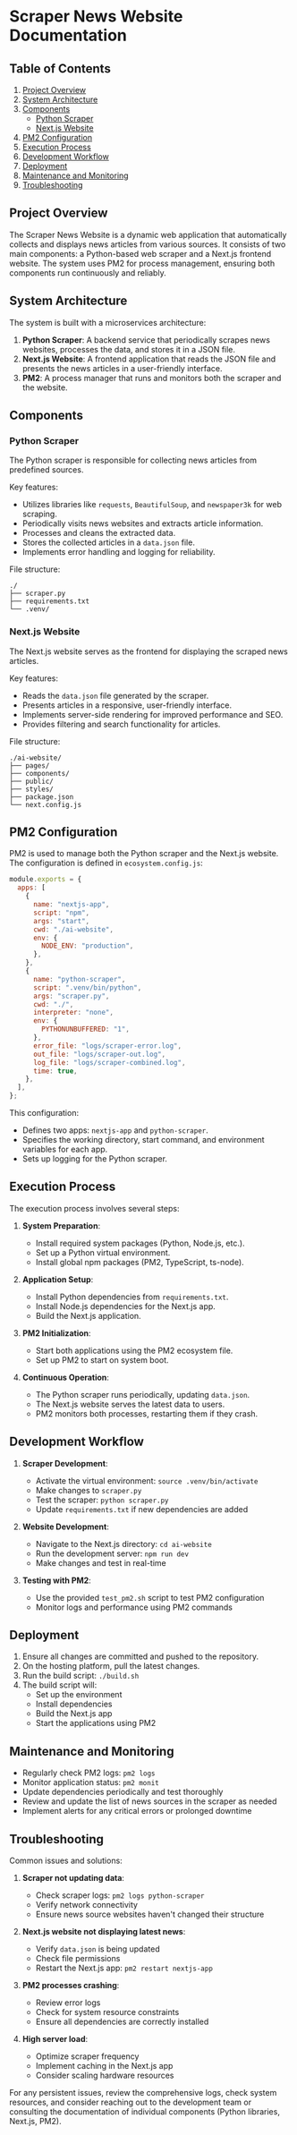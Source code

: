# Scraper News Website Documentation

## Table of Contents

1. [Project Overview](#project-overview)
2. [System Architecture](#system-architecture)
3. [Components](#components)
   - [Python Scraper](#python-scraper)
   - [Next.js Website](#nextjs-website)
4. [PM2 Configuration](#pm2-configuration)
5. [Execution Process](#execution-process)
6. [Development Workflow](#development-workflow)
7. [Deployment](#deployment)
8. [Maintenance and Monitoring](#maintenance-and-monitoring)
9. [Troubleshooting](#troubleshooting)

## Project Overview

The Scraper News Website is a dynamic web application that automatically collects and displays news articles from various sources. It consists of two main components: a Python-based web scraper and a Next.js frontend website. The system uses PM2 for process management, ensuring both components run continuously and reliably.

## System Architecture

The system is built with a microservices architecture:

1. **Python Scraper**: A backend service that periodically scrapes news websites, processes the data, and stores it in a JSON file.
2. **Next.js Website**: A frontend application that reads the JSON file and presents the news articles in a user-friendly interface.
3. **PM2**: A process manager that runs and monitors both the scraper and the website.

## Components

### Python Scraper

The Python scraper is responsible for collecting news articles from predefined sources.

Key features:

- Utilizes libraries like `requests`, `BeautifulSoup`, and `newspaper3k` for web scraping.
- Periodically visits news websites and extracts article information.
- Processes and cleans the extracted data.
- Stores the collected articles in a `data.json` file.
- Implements error handling and logging for reliability.

File structure:

```
./
├── scraper.py
├── requirements.txt
└── .venv/
```

### Next.js Website

The Next.js website serves as the frontend for displaying the scraped news articles.

Key features:

- Reads the `data.json` file generated by the scraper.
- Presents articles in a responsive, user-friendly interface.
- Implements server-side rendering for improved performance and SEO.
- Provides filtering and search functionality for articles.

File structure:

```
./ai-website/
├── pages/
├── components/
├── public/
├── styles/
├── package.json
└── next.config.js
```

## PM2 Configuration

PM2 is used to manage both the Python scraper and the Next.js website. The configuration is defined in `ecosystem.config.js`:

```javascript
module.exports = {
  apps: [
    {
      name: "nextjs-app",
      script: "npm",
      args: "start",
      cwd: "./ai-website",
      env: {
        NODE_ENV: "production",
      },
    },
    {
      name: "python-scraper",
      script: ".venv/bin/python",
      args: "scraper.py",
      cwd: "./",
      interpreter: "none",
      env: {
        PYTHONUNBUFFERED: "1",
      },
      error_file: "logs/scraper-error.log",
      out_file: "logs/scraper-out.log",
      log_file: "logs/scraper-combined.log",
      time: true,
    },
  ],
};
```

This configuration:

- Defines two apps: `nextjs-app` and `python-scraper`.
- Specifies the working directory, start command, and environment variables for each app.
- Sets up logging for the Python scraper.

## Execution Process

The execution process involves several steps:

1. **System Preparation**:

   - Install required system packages (Python, Node.js, etc.).
   - Set up a Python virtual environment.
   - Install global npm packages (PM2, TypeScript, ts-node).

2. **Application Setup**:

   - Install Python dependencies from `requirements.txt`.
   - Install Node.js dependencies for the Next.js app.
   - Build the Next.js application.

3. **PM2 Initialization**:

   - Start both applications using the PM2 ecosystem file.
   - Set up PM2 to start on system boot.

4. **Continuous Operation**:
   - The Python scraper runs periodically, updating `data.json`.
   - The Next.js website serves the latest data to users.
   - PM2 monitors both processes, restarting them if they crash.

## Development Workflow

1. **Scraper Development**:

   - Activate the virtual environment: `source .venv/bin/activate`
   - Make changes to `scraper.py`
   - Test the scraper: `python scraper.py`
   - Update `requirements.txt` if new dependencies are added

2. **Website Development**:

   - Navigate to the Next.js directory: `cd ai-website`
   - Run the development server: `npm run dev`
   - Make changes and test in real-time

3. **Testing with PM2**:
   - Use the provided `test_pm2.sh` script to test PM2 configuration
   - Monitor logs and performance using PM2 commands

## Deployment

1. Ensure all changes are committed and pushed to the repository.
2. On the hosting platform, pull the latest changes.
3. Run the build script: `./build.sh`
4. The build script will:
   - Set up the environment
   - Install dependencies
   - Build the Next.js app
   - Start the applications using PM2

## Maintenance and Monitoring

- Regularly check PM2 logs: `pm2 logs`
- Monitor application status: `pm2 monit`
- Update dependencies periodically and test thoroughly
- Review and update the list of news sources in the scraper as needed
- Implement alerts for any critical errors or prolonged downtime

## Troubleshooting

Common issues and solutions:

1. **Scraper not updating data**:

   - Check scraper logs: `pm2 logs python-scraper`
   - Verify network connectivity
   - Ensure news source websites haven't changed their structure

2. **Next.js website not displaying latest news**:

   - Verify `data.json` is being updated
   - Check file permissions
   - Restart the Next.js app: `pm2 restart nextjs-app`

3. **PM2 processes crashing**:

   - Review error logs
   - Check for system resource constraints
   - Ensure all dependencies are correctly installed

4. **High server load**:
   - Optimize scraper frequency
   - Implement caching in the Next.js app
   - Consider scaling hardware resources

For any persistent issues, review the comprehensive logs, check system resources, and consider reaching out to the development team or consulting the documentation of individual components (Python libraries, Next.js, PM2).
